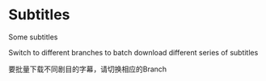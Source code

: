 Subtitles
=========

Some subtitles

Switch to different branches to batch download different series of subtitles


要批量下载不同剧目的字幕，请切换相应的Branch